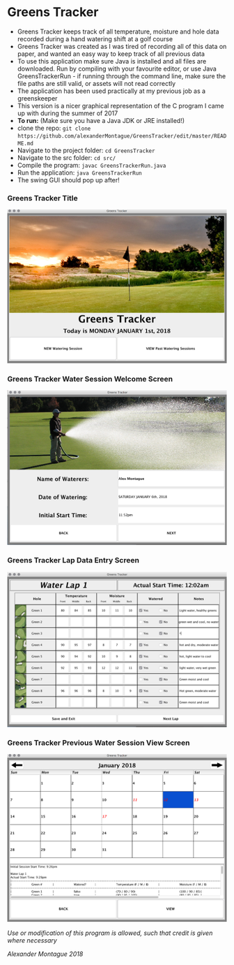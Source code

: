 # Greens Tracker

* Greens Tracker keeps track of all temperature, moisture and hole data recorded during a hand watering shift at a golf course
* Greens Tracker was created as I was tired of recording all of this data on paper, and wanted an easy way to keep track of all previous data
* To use this application make sure Java is installed and all files are downloaded. Run by compiling with your favourite editor, or use Java GreensTrackerRun - if running through the command line, make sure the file paths are still valid, or assets will not read correctly 
* The application has been used practically at my previous job as a greenskeeper
* This version is a nicer graphical representation of the C program I came up with during the summer of 2017
* <b>To run:</b> (Make sure you have a Java JDK or JRE installed!)
* clone the repo: `git clone https://github.com/alexanderMontague/GreensTracker/edit/master/README.md`
* Navigate to the project folder: `cd GreensTracker`
* Navigate to the src folder: `cd src/`
* Compile the program: `javac GreensTrackerRun.java`
* Run the application: `java GreensTrackerRun`
* The swing GUI should pop up after!

### Greens Tracker Title 
![Title](/Demo/Greens-Tracker-Title.png?raw=true "Title Screen")

### Greens Tracker Water Session Welcome Screen 
![Welcome](/Demo/Greens-Tracker-Start-Screen.png?raw=true "Welcome Lap Start Screen")

### Greens Tracker Lap Data Entry Screen
![Data Entry](/Demo/Greens-Tracker-Data-Entry-Screen.png?raw=true "Demo Data where watering information is added")


### Greens Tracker Previous Water Session View Screen
![Previous Water Sessions](/Demo/GT-View-Water-Sessions.png?raw=true "All previous water session data can be viewed here. Red day numbers represent days where there is water session data")

*Use or modification of this program is allowed, such that credit is given where necessary*

*Alexander Montague 2018*
